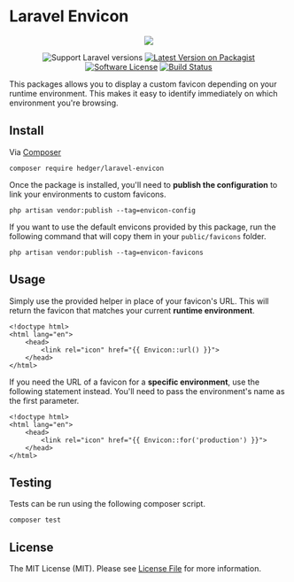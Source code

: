 # Laravel Envicon

<p align="center">
    <img src=".github/screenshot.png"
</p>

<p align="center">
<img src="https://img.shields.io/badge/laravel-%5E6.0%20%7C%7C%20%5E7.0%20%7C%7C%20%5E8.0-FF2D20.svg?style=flat-square" alt="Support Laravel versions">
<a href="https://packagist.org/packages/hedger/laravel-envicon"><img src="https://img.shields.io/packagist/v/hedger/laravel-envicon.svg?style=flat-square" alt="Latest Version on Packagist"></a>
<a href="LICENSE.md"><img src="https://img.shields.io/badge/license-MIT-brightgreen.svg?style=flat-square" alt="Software License"></a>
<a href="https://github.com/nhedger/laravel-envicon/actions?query=workflow%3ATest"><img src="https://img.shields.io/github/workflow/status/nhedger/laravel-envicon/Test/master?style=flat-square" alt="Build Status"></a>
</p>

This packages allows you to display a custom favicon depending on your
runtime environment. This makes it easy to identify immediately on which
environment you're browsing.

## Install

Via [Composer](https://getcomposer.org/)

```shell script
composer require hedger/laravel-envicon
```

Once the package is installed, you'll need to **publish the configuration**
to link your environments to custom favicons.

```shell script
php artisan vendor:publish --tag=envicon-config
```

If you want to use the default envicons provided by this package, run
the following command that will copy them in your `public/favicons`
folder.

```shell script
php artisan vendor:publish --tag=envicon-favicons
```

## Usage

Simply use the provided helper in place of your favicon's URL. This will
return the favicon that matches your current **runtime environment**.

```blade
<!doctype html>
<html lang="en">
    <head>
        <link rel="icon" href="{{ Envicon::url() }}">
    </head>
</html>
```

If you need the URL of a favicon for a **specific environment**, use the
following statement instead. You'll need to pass the environment's name
as the first parameter.

```blade
<!doctype html>
<html lang="en">
    <head>
        <link rel="icon" href="{{ Envicon::for('production') }}">
    </head>
</html>
```

## Testing
Tests can be run using the following composer script.
```shell script
composer test
```

## License
The MIT License (MIT). Please see [License File](LICENSE.md) for more information.

[ico-version]: https://img.shields.io/packagist/v/hedger/laravel-envicon.svg?style=flat-square
[ico-license]: https://img.shields.io/badge/license-MIT-brightgreen.svg?style=flat-square
[ico-build]: https://img.shields.io/github/workflow/status/nhedger/laravel-envicon/Test/master?style=flat-square
[screenshot]: .github/screenshot.png

[link-packagist]: https://packagist.org/packages/hedger/laravel-envicon

